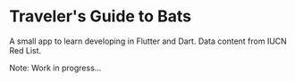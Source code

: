 # Traveler's Guide to Bats

A small app to learn developing in Flutter and Dart. Data content from IUCN Red List.

Note: Work in progress...
